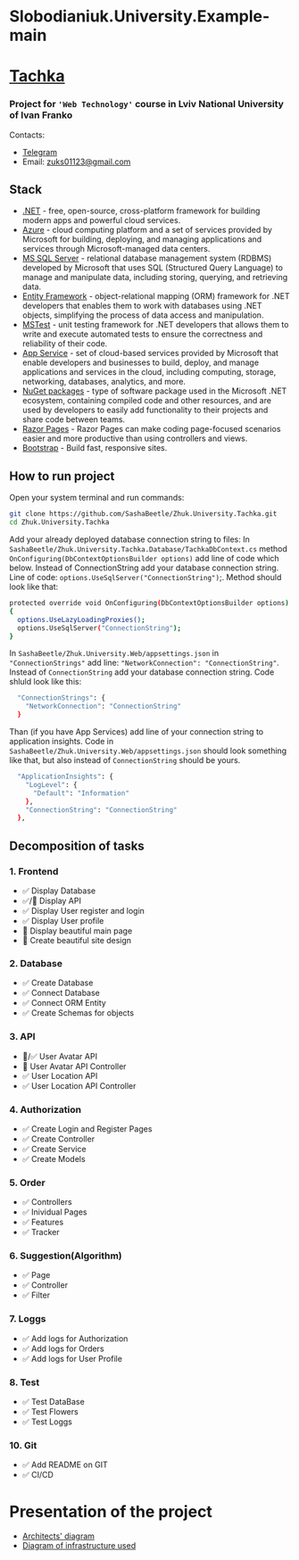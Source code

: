 # Slobodianiuk.University.Example-main
# [Tachka](https://carsharing.azurewebsites.net)
### Project for `'Web Technology'` course in Lviv National University of Ivan Franko
Contacts:
* [Telegram](https://t.me/zhuk_sasha) 
* Email: zuks01123@gmail.com
## Stack
* [.NET](https://dotnet.microsoft.com/) - free, open-source, cross-platform framework for building modern apps and powerful cloud services.
* [Azure](https://azure.microsoft.com/) - cloud computing platform and a set of services provided by Microsoft for building, deploying, and managing applications and services through Microsoft-managed data centers.
* [MS SQL Server](https://www.microsoft.com/sql-server/sql-server-2019) - relational database management system (RDBMS) developed by Microsoft that uses SQL (Structured Query Language) to manage and manipulate data, including storing, querying, and retrieving data.
* [Entity Framework](https://learn.microsoft.com/uk-ua/ef/) - object-relational mapping (ORM) framework for .NET developers that enables them to work with databases using .NET objects, simplifying the process of data access and manipulation.
* [MSTest](https://learn.microsoft.com/uk-ua/dotnet/core/testing/unit-testing-with-mstest) - unit testing framework for .NET developers that allows them to write and execute automated tests to ensure the correctness and reliability of their code.
* [App Service](https://azure.microsoft.com/en-us/products/app-service/) - set of cloud-based services provided by Microsoft that enable developers and businesses to build, deploy, and manage applications and services in the cloud, including computing, storage, networking, databases, analytics, and more.
* [NuGet packages](https://learn.microsoft.com/uk-ua/nuget/) - type of software package used in the Microsoft .NET ecosystem, containing compiled code and other resources, and are used by developers to easily add functionality to their projects and share code between teams.
* [Razor Pages](https://learn.microsoft.com/en-us/aspnet/core/razor-pages/?view=aspnetcore-7.0&tabs=visual-studio) - Razor Pages can make coding page-focused scenarios easier and more productive than using controllers and views.
* [Bootstrap](https://getbootstrap.com/) - Build fast, responsive sites.
## How to run project
Open your system terminal and run commands:
```sh
git clone https://github.com/SashaBeetle/Zhuk.University.Tachka.git
cd Zhuk.University.Tachka
```
Add your already deployed database connection string to files:
In `SashaBeetle/Zhuk.University.Tachka.Database/TachkaDbContext.cs` method `OnConfiguring(DbContextOptionsBuilder options)` add line of code which below. Instead of ConnectionString add your database connection string. Line of code: `options.UseSqlServer("ConnectionString")`;. Method should look like that:
```sh
protected override void OnConfiguring(DbContextOptionsBuilder options)
{
  options.UseLazyLoadingProxies();
  options.UseSqlServer("ConnectionString");
}
```
In `SashaBeetle/Zhuk.University.Web/appsettings.json` in `"ConnectionStrings"` add line: `"NetworkConnection": "ConnectionString"`. Instead of `ConnectionString` add your database connection string. Code shluld look like this:
```sh
  "ConnectionStrings": {
    "NetworkConnection": "ConnectionString"
  }
```
Than (if you have App Services) add line of your connection string to application insights. Code in `SashaBeetle/Zhuk.University.Web/appsettings.json` should look something like that, but also instead of `ConnectionString` should be yours.
```sh
  "ApplicationInsights": {
    "LogLevel": {
      "Default": "Information"
    },
    "ConnectionString": "ConnectionString"
  },
```
## Decomposition of tasks
### 1. Frontend
* ✅ Display Database
* ✅/🔳 Display API
* ✅ Display User register and login
* ✅ Display User profile
* 🔳 Display beautiful main page
* 🔳 Create beautiful site design

### 2. Database
* ✅ Create Database
* ✅ Connect Database
* ✅ Connect ORM Entity
* ✅ Create Schemas for objects

### 3. API
* 🔳/✅ User Avatar API
* 🔳 User Avatar API Controller
* ✅ User Location API
* ✅ User Location API Controller


### 4. Authorization
* ✅ Create Login and Register Pages
* ✅ Create Controller
* ✅ Create Service
* ✅ Create Models

### 5. Order
* ✅ Controllers
* ✅ Inividual Pages
* ✅ Features
* ✅ Tracker

### 6. Suggestion(Algorithm)
* ✅ Page
* ✅ Controller
* ✅ Filter

### 7. Loggs
* ✅ Add logs for Authorization
* ✅ Add logs for Orders
* ✅ Add logs for User Profile

### 8. Test
* ✅ Test DataBase
* ✅ Test Flowers
* ✅ Test Loggs



### 10. Git
* ✅ Add README on GIT
* ✅ CI/CD

# Presentation of the project
- [Architects' diagram](https://lucid.app/lucidchart/4ebd444d-e833-412f-94ab-8dc3d804af62/edit?viewport_loc=-32%2C-9%2C2115%2C1139%2CwWx6J-GdM1Zc&invitationId=inv_7b2b7cd5-47c8-4788-9510-f27e2be5d53a)
- [Diagram of infrastructure used](https://lucid.app/lucidchart/4ebd444d-e833-412f-94ab-8dc3d804af62/edit?viewport_loc=159%2C225%2C1906%2C1027%2CQzx6eZss7Cns&invitationId=inv_7b2b7cd5-47c8-4788-9510-f27e2be5d53a)
